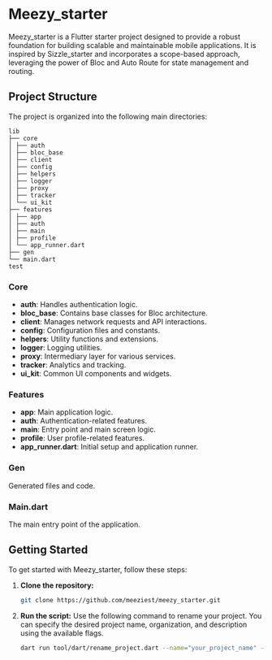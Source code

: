 # Meezy_starter

Meezy_starter is a Flutter starter project designed to provide a robust foundation for building scalable 
and maintainable mobile applications. It is inspired by Sizzle_starter and incorporates a scope-based approach, 
leveraging the power of Bloc and Auto Route for state management and routing.

## Project Structure

The project is organized into the following main directories:

```
lib
├── core
│ ├── auth
│ ├── bloc_base
│ ├── client
│ ├── config
│ ├── helpers
│ ├── logger
│ ├── proxy
│ ├── tracker
│ └── ui_kit
├── features
│ ├── app
│ ├── auth
│ ├── main
│ ├── profile
│ └── app_runner.dart
├── gen
└── main.dart
test
```


### Core

- **auth**: Handles authentication logic.
- **bloc_base**: Contains base classes for Bloc architecture.
- **client**: Manages network requests and API interactions.
- **config**: Configuration files and constants.
- **helpers**: Utility functions and extensions.
- **logger**: Logging utilities.
- **proxy**: Intermediary layer for various services.
- **tracker**: Analytics and tracking.
- **ui_kit**: Common UI components and widgets.

### Features

- **app**: Main application logic.
- **auth**: Authentication-related features.
- **main**: Entry point and main screen logic.
- **profile**: User profile-related features.
- **app_runner.dart**: Initial setup and application runner.

### Gen

Generated files and code.

### Main.dart

The main entry point of the application.

## Getting Started

To get started with Meezy_starter, follow these steps:

1. **Clone the repository:**

   ```bash
   git clone https://github.com/meeziest/meezy_starter.git

2. **Run the script:** Use the following command to rename your project. You can specify the desired project name, organization, and description using the available flags.

   ```bash
   dart run tool/dart/rename_project.dart --name="your_project_name" --organization="your_organization" --description="your_project_description"
